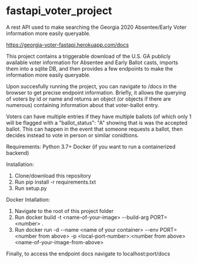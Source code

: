 # fastapi_voter_project
A rest API used to make searching the Georgia 2020 Absentee/Early Voter information more easily queryable.

https://georgia-voter-fastapi.herokuapp.com/docs

This project contains a triggerable download of the U.S. GA publicly available voter information for Absentee and Early Ballot casts, imports them into a sqlite DB, and then provides a few endpoints to make the information more easily queryable.

Upon succesfully running the project, you can navigate to /docs in the browser to get precise endpoint information. Briefly, it allows the querying of voters by id or name and returns an object (or objects if there are numerous) containing information about that voter-ballot entry.

Voters can have multiple entries if they have multiple ballots (of which only 1 will be flagged with a "ballot_status": "A" showing that is was the accepted ballot. This can happen in the event that someone requests a ballot, then decides instead to vote in person or similar conidtions.


Requirements:
Python 3.7+
Docker (if you want to run a containerized backend)

Installation:
1. Clone/download this repository
2. Run pip install -r requirements.txt
3. Run setup.py

Docker Intallation:
1. Navigate to the root of this project folder
2. Run docker build -t \<name-of-your-image\> --build-arg PORT=\<number\> .
3. Run docker run -d --name \<name of your container\> --env PORT=\<number from above\> -p \<local-port-number\>:\<number from above\> \<name-of-your-image-from-above\>

Finally, to access the endpoint docs navigate to localhost:port/docs
